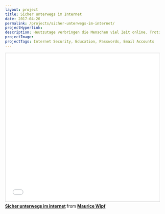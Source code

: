 ```yaml
---
layout: project
title: Sicher unterwegs im Internet
date: 2017-04-20
permalink: /projects/sicher-unterwegs-im-internet/
projectHyperlink:
description: Heutzutage verbringen die Menschen viel Zeit online. Trotzdem ist das Thema “Sicherheit im Internet” noch nicht für jeden verständlich. Hohe Sicherheit kann schon mit dem Beachten weniger Grundregeln erreicht werden.
projectImage:
projectTags: Internet Security, Education, Passwords, Email Accounts
---
```


<iframe src="//www.slideshare.net/slideshow/embed_code/key/uRc3DERok5Jp8m" width="595" height="485" frameborder="0" marginwidth="0" marginheight="0" scrolling="no" style="border:1px solid #CCC; border-width:1px; margin-bottom:5px; max-width: 100%;" allowfullscreen> </iframe> <div style="margin-bottom:5px"> <strong> <a href="//www.slideshare.net/MauriceWipf/sicher-unterwegs-im-internet" title="Sicher unterwegs im internet" target="_blank">Sicher unterwegs im internet</a> </strong> from <strong><a target="_blank" href="https://www.slideshare.net/MauriceWipf">Maurice Wipf</a></strong> </div>
